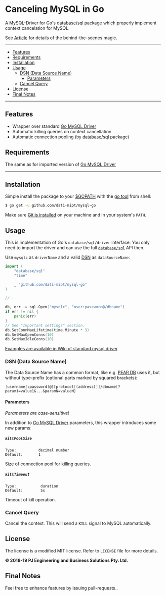 # Canceling MySQL in Go

A MySQL-Driver for Go's [database/sql](https://golang.org/pkg/database/sql/) package which properly implement context cancelation for MySQL.

See [Article](https://medium.com/@rocketlaunchr.cloud/canceling-mysql-in-go-827ed8f83b30) for details of the behind-the-scenes magic.

---------------------------------------
* [Features](#features)
* [Requirements](#requirements)
* [Installation](#installation)
* [Usage](#usage)
    * [DSN (Data Source Name)](#dsn-data-source-name)
        * [Parameters](#parameters)
    * [Cancel Query](#cancel-query)
* [License](#license)
* [Final Notes](#final-notes)

---------------------------------------

## Features
* Wrapper over standard [Go MySQL Driver](https://github.com/go-sql-driver/mysql)
* Automatic killing queries on context cancellation 
* Automatic connection pooling (by [database/sql](https://golang.org/pkg/database/sql/) package)


## Requirements
The same as for imported version of [Go MySQL Driver](https://github.com/go-sql-driver/mysql)

---------------------------------------

## Installation
Simple install the package to your [$GOPATH](https://github.com/golang/go/wiki/GOPATH "GOPATH") with the [go tool](https://golang.org/cmd/go/ "go command") from shell:
```bash
$ go get -u github.com/dati-mipt/mysql-go
```
Make sure [Git is installed](https://git-scm.com/downloads) on your machine and in your system's `PATH`.

## Usage
This is implementation of Go's `database/sql/driver` interface. You only need to import the driver and can use the full [`database/sql`](https://golang.org/pkg/database/sql/) API then.

Use `mysqlc` as `driverName` and a valid [DSN](#dsn-data-source-name)  as `dataSourceName`:

```go
import (
	"database/sql"
	"time"

	_ "github.com/dati-mipt/mysql-go"
)

// ...

db, err := sql.Open("mysqlc", "user:password@/dbname")
if err != nil {
	panic(err)
}
// See "Important settings" section.
db.SetConnMaxLifetime(time.Minute * 3)
db.SetMaxOpenConns(10)
db.SetMaxIdleConns(10)
```

[Examples are available in Wiki of standard mysql driver](https://github.com/go-sql-driver/mysql/wiki/Examples "Go-MySQL-Driver Examples").

### DSN (Data Source Name)

The Data Source Name has a common format, like e.g. [PEAR DB](http://pear.php.net/manual/en/package.database.db.intro-dsn.php) uses it, but without type-prefix (optional parts marked by squared brackets):
```
[username[:password]@][protocol[(address)]]/dbname[?param1=value1&...&paramN=valueN]
```

#### Parameters
*Parameters are case-sensitive!*

In addition to [Go MySQL Driver](https://github.com/go-sql-driver/mysql) parameters, this wrapper introduces some new params:

##### `killPoolSize`
```
Type:          decimal number
Default:       1
```

Size of connection pool for killing queries.

##### `killTimeout`

```
Type:           duration
Default:        5s
```

Timeout of kill operation.

### Cancel Query

Cancel the context. This will send a `KILL` signal to MySQL automatically.

## License

The license is a modified MIT license. Refer to `LICENSE` file for more details.

**© 2018-19 PJ Engineering and Business Solutions Pty. Ltd.**

## Final Notes

Feel free to enhance features by issuing pull-requests..
